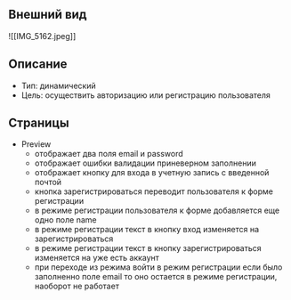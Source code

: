 ## Внешний вид
![[IMG_5162.jpeg]]
## Описание
- Тип: динамический
- Цель: осуществить авторизацию или регистрацию пользователя
## Страницы
- Preview
	- отображает два поля email и password
	- отображает ошибки валидации приневерном заполнении
	- отображает кнопку для входа в учетную запись с введенной почтой
	- кнопка зарегистрироваться переводит пользователя к форме регистрации
	- в режиме регистрации пользователя к форме добавляется еще одно поле name
	- в режиме регистрации текст в кнопку вход изменяется на зарегистрироваться
	- в режиме регистрации текст в кнопку зарегистрироваться изменяется на уже есть аккаунт
	- при переходе из режима войти в режим регистрации если было заполненно поле email то оно остается в режиме регистрации, наоборот не работает